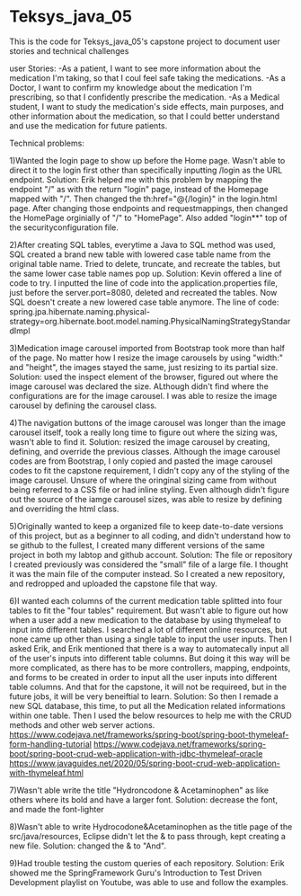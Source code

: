 # Teksys_java_05
This is the code for Teksys_java_05's capstone project to document user stories and technical challenges

user Stories:
-As a patient, I want to see more information about the medication I'm taking, so that I coul feel safe taking the medications.
-As a Doctor, I want to confirm my knowledge about the medication I'm prescribing, so that I confidently prescribe the medication.
-As a Medical student, I want to study the medication's side effects, main purposes, and other information about the medication, so that I could better
  understand and use the medication for future patients.
  
  
 Technical problems:

1)Wanted the login page to show up before the Home page. Wasn't able to direct it to the login first other than specifically inputting /login as the URL endpoint.
  Solution: Erik helped me with this problem by mapping the endpoint "/" as with the return "login" page, instead of the Homepage mapped with "/". Then changed the th:href="@{/login}" in the login.html page. After changing those endpoints and requestmappings, then changed the HomePage orginially of "/" to "HomePage". Also added "login**" top of the securityconfiguration file.
  
2)After creating SQL tables, everytime a Java to SQL method was used, SQL created a brand new table with lowered case table name from the original table name. Tried to delete, truncate, and recreate the tables, but the same lower case table names pop up.
  Solution: Kevin offered a line of code to try. I inputted the line of code into the application.properties file, just before the server.port=8080, deleted and recreated the tables. Now SQL doesn't create a new lowered case table anymore.
  The line of code:
    spring.jpa.hibernate.naming.physical-strategy=org.hibernate.boot.model.naming.PhysicalNamingStrategyStandardImpl
    
3)Medication image carousel imported from Bootstrap took more than half of the page. No matter how I resize the image carousels by using "width:" and "height", the images stayed the same, just resizing to its partial size.
  Solution: used the inspect element of the browser, figured out where the image carousel was declared the size. ALthough didn't find where the configurations are for the image carousel. I was able to resize the image carousel by defining the carousel class.
  
4)The navigation buttons of the image carousel was longer than the image carousel itself, took a really long time to figure out where the sizing was, wasn't able to find it. 
   Solution: resized the image carousel by creating, defining, and override the previous classes. Although the image carousel codes are from Bootstrap, I only copied and pasted the image carousel codes to fit the capstone requirement, I didn't copy any of the styling of the image carousel. Unsure of where the oringinal sizing came from without being referred to a CSS file or had inline styling. Even although didn't figure out the source of the iamge carousel sizes, was able to resize by defining and overriding the html class.
   
5)Originally wanted to keep a organized file to keep date-to-date versions of this project, but as a beginner to all coding, and didn't understand how to se github to the fullest, I created many different versions of the same project in both my labtop and github account.
  Solution: The file or repository I created previously was considered the "small" file of a large file. I thought it was the main file of the computer instead. So I created a new repository, and redropped and uploaded the capstone file that way.
  
6)I wanted each columns of the current medication table splitted into four tables to fit the "four tables" requirement. But wasn't able to figure out how when a user add a new medication to the database by using thymeleaf to input into different tables. I searched a lot of different online resources, but none came up other than using a single table to input the user inputs. Then I asked Erik, and Erik mentioned that there is a way to automatecally input all of the user's inputs into different table columns. But doing it this way will be more complicated, as there has to be more controllers, mapping, endpoints, and forms to be created in order to input all the user inputs into different table columns. And that for the capstone, it will not be requireed, but in the future jobs, it will be very beneiftial to learn.
    Solution: So then I remade a new SQL database, this time, to put all the Medication related informations within one table. Then I used the below resources to help me with the CRUD methods and other web server actions.
    https://www.codejava.net/frameworks/spring-boot/spring-boot-thymeleaf-form-handling-tutorial
    https://www.codejava.net/frameworks/spring-boot/spring-boot-crud-web-application-with-jdbc-thymeleaf-oracle
    https://www.javaguides.net/2020/05/spring-boot-crud-web-application-with-thymeleaf.html
    
7)Wasn't able write the title "Hydroncodone & Acetaminophen" as like others where its bold and have a larger font. 
    Solution: decrease the font, and made the font-lighter

8)Wasn't able to write Hydrocodone&Acetaminophen as the title page of the src/java/resources, Eclipse didn't let the & to pass through, kept creating a new file.
    Solution: changed the & to "And".
    
9)Had trouble testing the custom queries of each repository.
    Solution: Erik showed me the SpringFramework Guru's Introduction to Test Driven Development playlist on Youtube, was able to use and follow the examples.
    
 
    
    
    



